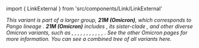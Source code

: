 import { LinkExternal } from 'src/components/Link/LinkExternal'

<i>
This variant is part of a larger group, <b>21M (Omicron)</b>, which corresponds to Pango lineage <Lin name="B.1.1.529" />. <b>21M (Omicron)</b> includes <Var name="21L (Omicron)" prefix=""/>, its sister-clade <Var name="21K (Omicron)" prefix=""/>, and other diverse Omicron variants, such as <Var name="22A (Omicron)" prefix=""/>, <Var name="22B (Omicron)" prefix=""/>, <Var name="22C (Omicron)" prefix=""/>, <Var name="22D (Omicron)" prefix=""/>, <Var name="22E (Omicron)" prefix=""/>, <Var name="22F (Omicron)" prefix=""/>, <Var name="23A (Omicron)" prefix=""/>, <Var name="23B (Omicron)" prefix=""/>, <Var name="23C (Omicron)" prefix=""/>, <Var name="23D (Omicron)" prefix=""/>, <Var name="23E (Omicron)" prefix=""/>, <Var name="23F (Omicron)" prefix=""/>. See the other Omicron pages for more information.
You can see a combined tree of all <Who name="Omicron" /> variants <LinkExternal href="https://nextstrain.org/groups/neherlab/ncov/Omicron">here</LinkExternal>.
</i>
<br/><br/>